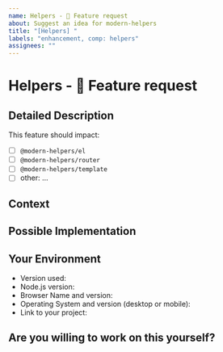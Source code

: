 ```yaml
---
name: Helpers - 🚀 Feature request
about: Suggest an idea for modern-helpers
title: "[Helpers] "
labels: "enhancement, comp: helpers"
assignees: ""
---
```


<!--- Provide a general summary of the issue in the Title above -->

# Helpers - 🚀 Feature request

## Detailed Description

This feature should impact:

<!-- (Update "[ ]" to "[x]" to check a box) -->

- [ ] `@modern-helpers/el`
- [ ] `@modern-helpers/router`
- [ ] `@modern-helpers/template`
- [ ] other: ...

<!--- Provide a detailed description of the change or addition you are proposing -->

## Context

<!--- ✍️ edit: Why is this change important to you? How would you use it? -->
<!--- ✍️ How can it benefit other users? -->

## Possible Implementation

<!--- ✍️ Not obligatory, but suggest an idea for implementing addition or change -->

## Your Environment

<!--- ✍️ Include as many relevant details about the environment you experienced the bug in -->

- Version used:
- Node.js version:
- Browser Name and version:
- Operating System and version (desktop or mobile):
- Link to your project:

## Are you willing to work on this yourself?

<!--- ✍️ Yes? Maybe? Great! How could we help? What would you need to know? -->
